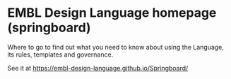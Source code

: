 # EMBL Design Language homepage (springboard)
Where to go to find out what you need to know about using the Language, its rules, templates and governance.

See it at https://embl-design-language.github.io/Springboard/
